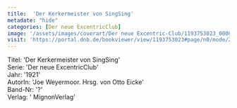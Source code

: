 ```yaml
---
title:  'Der Kerkermeister von SingSing'
metadate: "hide"
categories: [Der neue ExcentricClub]
image: '/assets/images/coverart/Der neue Excentric-Club/1193753023_00000010.jpg'
visit: 'https://portal.dnb.de/bookviewer/view/1193753023#page/n0/mode/2up'
---
```

Titel: 'Der Kerkermeister von SingSing' <br>
Serie: 'Der neue ExcentricClub' <br>
Jahr: '1921' <br>
AutorIn: 'Joe Weyermoor. Hrsg. von Otto Eicke' <br>
Band-Nr: '?' <br>
Verlag: ' MignonVerlag'